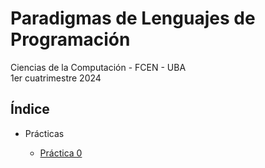 # Paradigmas de Lenguajes de Programación

Ciencias de la Computación - FCEN - UBA\
1er cuatrimestre 2024

## Índice

- Prácticas

  - [Práctica 0](prácticas/p00)

